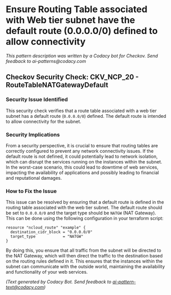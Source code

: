 # Ensure Routing Table associated with Web tier subnet have the default route (0.0.0.0/0) defined to allow connectivity

_This pattern description was written by a Codacy bot for Checkov. Send feedback to ai-patterns@codacy.com_

## Checkov Security Check: CKV_NCP_20 - RouteTableNATGatewayDefault

### Security Issue Identified

This security check verifies that a route table associated with a web tier subnet has a default route (`0.0.0.0/0`) defined. The default route is intended to allow connectivity for the subnet. 

### Security Implications

From a security perspective, it is crucial to ensure that routing tables are correctly configured to prevent any network connectivity issues. If the default route is not defined, it could potentially lead to network isolation, which can disrupt the services running on the instances within the subnet. In the worst-case scenario, this could lead to downtime of web services, impacting the availability of applications and possibly leading to financial and reputational damages.

### How to Fix the Issue

This issue can be resolved by ensuring that a default route is defined in the routing table associated with the web tier subnet. The default route should be set to `0.0.0.0/0` and the target type should be `NATGW` (NAT Gateway). This can be done using the following configuration in your terraform script:

```hcl
resource "ncloud_route" "example" {
  destination_cidr_block = "0.0.0.0/0"
  target_type            = "NATGW"
}
```

By doing this, you ensure that all traffic from the subnet will be directed to the NAT Gateway, which will then direct the traffic to the destination based on the routing rules defined in it. This ensures that the instances within the subnet can communicate with the outside world, maintaining the availability and functionality of your web services.

_(Text generated by Codacy Bot. Send feedback to ai-pattern-text@codacy.com)_
